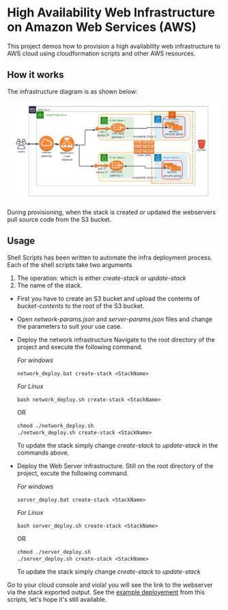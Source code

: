 # High Availability Web Infrastructure on Amazon Web Services (AWS)
This project demos how to provision a high availability web infrastructure to AWS cloud using cloudformation scripts and other AWS resources.
## How it works
The infrastructure diagram is as shown below:

![Infrastructure Diagram](infra_diagram.png)

During provisioning, when the stack is created or updated the webservers pull source code from the S3 bucket.

## Usage
Shell Scripts has been written to automate the infra deployment process.
Each of the shell scripts take two arguments

1. The operation: which is either *create-stack* or *update-stack*
2. The name of the stack.

- First you have to create an S3 bucket and upload the contents of *bucket-contents* to the root of the S3 bucket.
- Open *network-params.json* and *server-params.json* files and change the parameters to suit your use case.
- Deploy the network infrastructure
    Navigate to the root directory of the project and execute the following command.

    *For windows*
    ```shell
    network_deploy.bat create-stack <StackName>
    ```
    *For Linux*
    ```shell
    bash network_deploy.sh create-stack <StackName>
    ```
    OR

    ```shell
    chmod ./network_deploy.sh
    ./network_deploy.sh create-stack <StackName>
    ```

    To update the stack simply change *create-stack* to *update-stack* in the commands above.

- Deploy the Web Server infrastructure.
    Still on the root directory of the project, excute the following command.

    *For windows*
    ```shell
    server_deploy.bat create-stack <StackName>
    ```
    *For Linux*
    ```shell
    bash server_deploy.sh create-stack <StackName>
    ```
    OR

    ```shell
    chmod ./server_deploy.sh
    ./server_deploy.sh create-stack <StackName>
    ```
    To update the stack simply change *create-stack* to *update-stack*

Go to your cloud console and viola! you will see the link to the webserver via the stack exported output.
See the [example deployement](http://webse-webap-1l6ufzfjbxdjb-653859289.us-east-1.elb.amazonaws.com) from this scripts, let's hope it's still available.
